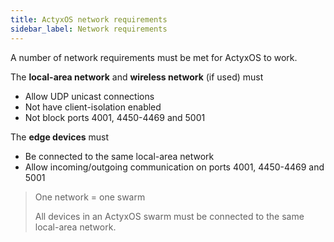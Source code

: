 ```yaml
---
title: ActyxOS network requirements
sidebar_label: Network requirements
---
```


A number of network requirements must be met for ActyxOS to work.

The **local-area network** and **wireless network** (if used) must

- Allow UDP unicast connections
- Not have client-isolation enabled
- Not block ports 4001, 4450-4469 and 5001

The **edge devices** must

- Be connected to the same local-area network
- Allow incoming/outgoing communication on ports 4001, 4450-4469 and 5001


> One network = one swarm
>
> All devices in an ActyxOS swarm must be connected to the same local-area network.
